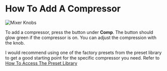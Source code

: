 # How To Add A Compressor

![Mixer Knobs](images/mixer_knobs.png)

To add a compressor, press the button under **Comp**. The button should glow green if the compressor is on. You can adjust the compression with the knob.

I would recommend using one of the factory presets from the preset library to get a good starting point for the specific compressor you need. Refer to [How To Access The Preset Library](access_preset_library.md)